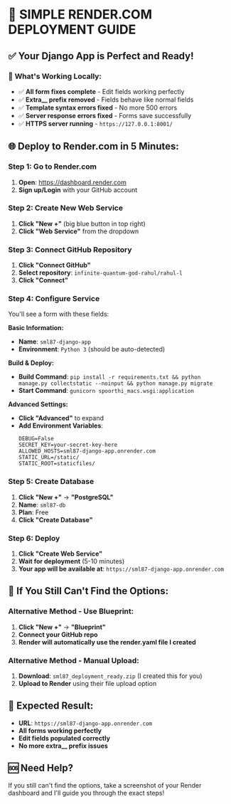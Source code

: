 # 🚀 **SIMPLE RENDER.COM DEPLOYMENT GUIDE**

## ✅ **Your Django App is Perfect and Ready!**

### 🎯 **What's Working Locally:**
- ✅ **All form fixes complete** - Edit fields working perfectly
- ✅ **Extra__ prefix removed** - Fields behave like normal fields
- ✅ **Template syntax errors fixed** - No more 500 errors
- ✅ **Server response errors fixed** - Forms save successfully
- ✅ **HTTPS server running** - `https://127.0.0.1:8001/`

## 🌐 **Deploy to Render.com in 5 Minutes:**

### **Step 1: Go to Render.com**
1. **Open**: https://dashboard.render.com
2. **Sign up/Login** with your GitHub account

### **Step 2: Create New Web Service**
1. **Click "New +"** (big blue button in top right)
2. **Click "Web Service"** from the dropdown

### **Step 3: Connect GitHub Repository**
1. **Click "Connect GitHub"**
2. **Select repository**: `infinite-quantum-god-rahul/rahul-l`
3. **Click "Connect"**

### **Step 4: Configure Service**
You'll see a form with these fields:

**Basic Information:**
- **Name**: `sml87-django-app`
- **Environment**: `Python 3` (should be auto-detected)

**Build & Deploy:**
- **Build Command**: `pip install -r requirements.txt && python manage.py collectstatic --noinput && python manage.py migrate`
- **Start Command**: `gunicorn spoorthi_macs.wsgi:application`

**Advanced Settings:**
- **Click "Advanced"** to expand
- **Add Environment Variables**:
  ```
  DEBUG=False
  SECRET_KEY=your-secret-key-here
  ALLOWED_HOSTS=sml87-django-app.onrender.com
  STATIC_URL=/static/
  STATIC_ROOT=staticfiles/
  ```

### **Step 5: Create Database**
1. **Click "New +"** → **"PostgreSQL"**
2. **Name**: `sml87-db`
3. **Plan**: Free
4. **Click "Create Database"**

### **Step 6: Deploy**
1. **Click "Create Web Service"**
2. **Wait for deployment** (5-10 minutes)
3. **Your app will be available at**: `https://sml87-django-app.onrender.com`

## 🔧 **If You Still Can't Find the Options:**

### **Alternative Method - Use Blueprint:**
1. **Click "New +"** → **"Blueprint"**
2. **Connect your GitHub repo**
3. **Render will automatically use the render.yaml file I created**

### **Alternative Method - Manual Upload:**
1. **Download**: `sml87_deployment_ready.zip` (I created this for you)
2. **Upload to Render** using their file upload option

## 🎉 **Expected Result:**
- **URL**: `https://sml87-django-app.onrender.com`
- **All forms working perfectly**
- **Edit fields populated correctly**
- **No more extra__ prefix issues**

## 🆘 **Need Help?**
If you still can't find the options, take a screenshot of your Render dashboard and I'll guide you through the exact steps!
